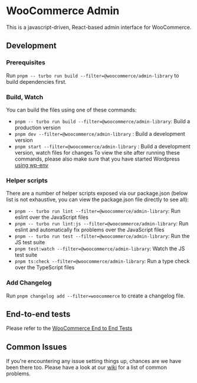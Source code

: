 # WooCommerce Admin

This is a javascript-driven, React-based admin interface for WooCommerce.

## Development

### Prerequisites

Run `pnpm -- turbo run build --filter=@woocommerce/admin-library` to build dependencies first.

### Build, Watch

You can build the files using one of these commands:

- `pnpm -- turbo run build --filter=@woocommerce/admin-library`: Build a production version
- `pnpm dev --filter=@woocommerce/admin-library` : Build a development version
- `pnpm start --filter=@woocommerce/admin-library` : Build a development version, watch files for changes
To view the site after running these commands, please also make sure that you have started Wordpress [using wp-env](../../DEVELOPMENT.md)
### Helper scripts

There are a number of helper scripts exposed via our package.json (below list is not exhaustive, you can view the package.json file directly to see all):

- `pnpm -- turbo run lint --filter=@woocommerce/admin-library`: Run eslint over the JavaScript files
- `pnpm -- turbo run lint:js --filter=@woocommerce/admin-library`: Run eslint and automatically fix problems over the JavaScript files
- `pnpm -- turbo run test --filter=@woocommerce/admin-library`: Run the JS test suite
- `pnpm test:watch --filter=@woocommerce/admin-library`: Watch the JS test suite
- `pnpm ts:check --filter=@woocommerce/admin-library`: Run a type check over the TypeScript files

### Add Changelog

Run `pnpm changelog add --filter=woocommerce` to create a changelog file.

## End-to-end tests

Please refer to the [WooCommerce End to End Tests](https://github.com/woocommerce/woocommerce/blob/trunk/plugins/woocommerce/tests/e2e/README.md)
## Common Issues

If you're encountering any issue setting things up, chances are we have been there too. Please have a look at our [wiki](https://github.com/woocommerce/woocommerce/wiki/Common-Issues) for a list of common problems.
